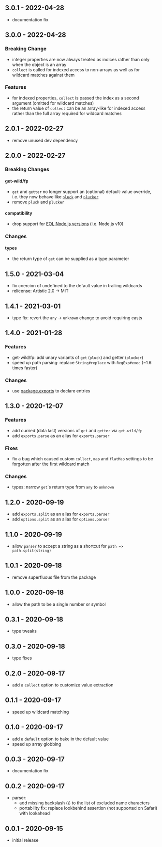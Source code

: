 ## 3.0.1 - 2022-04-28

- documentation fix

## 3.0.0 - 2022-04-28

### Breaking Change

- integer properties are now always treated as indices rather than only when
  the object is an array
- `collect` is called for indexed access to non-arrays as well as for wildcard
  matches against them

### Features

- for indexed properties, `collect` is passed the index as a second argument
  (omitted for wildcard matches)
- the return value of `collect` can be an array-like for indexed access rather
  than the full array required for wildcard matches

## 2.0.1 - 2022-02-27

- remove unused dev dependency

## 2.0.0 - 2022-02-27

### Breaking Changes

#### get-wild/fp

- `get` and `getter` no longer support an (optional) default-value override,
  i.e. they now behave like [`pluck`][pluck] and [`plucker`][plucker]
- remove `pluck` and `plucker`

#### compatibility

- drop support for [EOL Node.js versions][EOL] (i.e. Node.js v10)

### Changes

#### types

- the return type of `get` can be supplied as a type parameter

## 1.5.0 - 2021-03-04

- fix coercion of undefined to the default value in trailing wildcards
- relicense: Artistic 2.0 -> MIT

## 1.4.1 - 2021-03-01

- type fix: revert the `any` -> `unknown` change to avoid requiring casts

## 1.4.0 - 2021-01-28

### Features

- get-wild/fp: add unary variants of `get` (`pluck`) and getter (`plucker`)
- speed up path parsing: replace `String#replace` with `RegExp#exec` (~1.6
  times faster)

### Changes

- use [package.exports](https://nodejs.org/api/packages.html#packages_package_entry_points)
  to declare entries

## 1.3.0 - 2020-12-07

### Features

- add curried (data last) versions of `get` and `getter` via `get-wild/fp`
- add `exports.parse` as an alias for `exports.parser`

### Fixes

- fix a bug which caused custom `collect`, `map` and `flatMap` settings to be
  forgotten after the first wildcard match

### Changes

- types: narrow `get`'s return type from `any` to `unknown`

## 1.2.0 - 2020-09-19

- add `exports.split` as an alias for `exports.parser`
- add `options.split` as an alias for `options.parser`

## 1.1.0 - 2020-09-19

- allow `parser` to accept a string as a shortcut for `path => path.split(string)`

## 1.0.1 - 2020-09-18

- remove superfluous file from the package

## 1.0.0 - 2020-09-18

- allow the path to be a single number or symbol

## 0.3.1 - 2020-09-18

- type tweaks

## 0.3.0 - 2020-09-18

- type fixes

## 0.2.0 - 2020-09-17

- add a `collect` option to customize value extraction

## 0.1.1 - 2020-09-17

- speed up wildcard matching

## 0.1.0 - 2020-09-17

- add a `default` option to bake in the default value
- speed up array globbing

## 0.0.3 - 2020-09-17

- documentation fix

## 0.0.2 - 2020-09-17

- parser:
    - add missing backslash (\\) to the list of excluded name characters
    - portability fix: replace lookbehind assertion (not supported on Safari)
      with lookahead

## 0.0.1 - 2020-09-15

- initial release

[EOL]: https://github.com/nodejs/Release#readme
[pluck]: https://github.com/chocolateboy/get-wild/blob/v1.5.0/README.md#pluck
[plucker]: https://github.com/chocolateboy/get-wild/blob/v1.5.0/README.md#plucker
